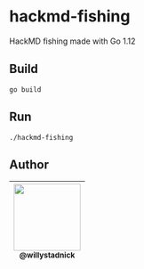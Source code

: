 # hackmd-fishing

HackMD fishing made with Go 1.12

## Build

```
go build
```

## Run

```
./hackmd-fishing
```

## Author

| [<img src="https://avatars2.githubusercontent.com/u/1824706?s=120&v=4" width=120><br><sub>@willystadnick</sub>](https://github.com/willystadnick) |
| :---: |
